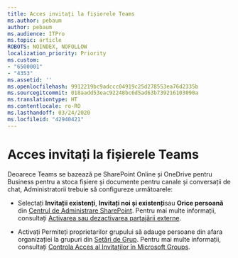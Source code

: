 ```yaml
---
title: Acces invitați la fișierele Teams
ms.author: pebaum
author: pebaum
ms.audience: ITPro
ms.topic: article
ROBOTS: NOINDEX, NOFOLLOW
localization_priority: Priority
ms.custom:
- "6500001"
- "4353"
ms.assetid: ''
ms.openlocfilehash: 9912219bc9adccc04919c25d278553ea76d2335b
ms.sourcegitcommit: 018aadd53eac92248bc6d5ad63b739216103090a
ms.translationtype: HT
ms.contentlocale: ro-RO
ms.lasthandoff: 03/24/2020
ms.locfileid: "42940421"
---
```

# <a name="guest-access-to-teams-files"></a>Acces invitați la fișierele Teams

Deoarece Teams se bazează pe SharePoint Online și OneDrive pentru Business pentru a stoca fișiere și documente pentru canale și conversații de chat, Administratorii trebuie să configureze următoarele:

- Selectați **Invitații existenți**, **Invitați noi și existenți**sau **Orice persoană** din [Centrul de Administrare SharePoint](https://admin.microsoft.com/sharepoint?page=sharing&modern=true). Pentru mai multe informații, consultați [Activarea sau dezactivarea partajării externe](https://docs.microsoft.com/sharepoint/turn-external-sharing-on-or-off).

- Activați Permiteți proprietarilor grupului să adauge persoane din afara organizației la grupuri din [Setări de Grup](https://admin.microsoft.com/Adminportal/Home?source=applauncher#/SettingsMultiPivot/:/Settings/L1/O365Groups). Pentru mai multe informații, consultați [Controla Acces al Invitaților în Microsoft Groups](https://docs.microsoft.com/microsoftteams/teams-dependencies#control-guest-access-in-office-365-groups).
